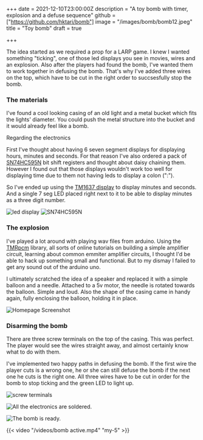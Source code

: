 +++
date = 2021-12-10T23:00:00Z
description = "A toy bomb with timer, explosion and a defuse sequence"
github = ["https://github.com/hktari/bomb"]
image = "/images/bomb/bomb12.jpeg"
title = "Toy bomb"
draft = true

+++

The idea started as we required a prop for a LARP game. I knew I wanted something "ticking", one of those led displays you see in movies, wires and an explosion. Also after the players had found the bomb, I've wanted them to work together in defusing the bomb. That's why I've added three wires on the top, which have to be cut in the right order to succsesfully stop the bomb.

### The materials

I've found a cool looking casing of an old light and a metal bucket which fits the lights' diameter. You could push the metal structure into the bucket and it would already feel like a bomb.

Regarding the electronics

First I've thought about having 6 seven segment displays for displaying hours, minutes and seconds. For that reason I've also ordered a pack of [SN74HC595N](https://www.amazon.de/dp/B08DLJB3M6/ref=pe_27091401_487027711_TE_SCE_dp_1) bit shift registers and thought about daisy chaining them. However I found out that those displays wouldn't work too well for displaying time due to them not having leds to display a colon (":").

So I've ended up using the [TM1637 display](https://www.amazon.de/-/en/gp/product/B06X952QXS/ref=ppx_yo_dt_b_asin_title_o03_s00?ie=UTF8&psc=1) to display minutes and seconds. And a single 7 seg LED placed right next to it to be able to display minutes as a three digit number.

![](/images/bomb/bomb3.jpeg "led display")
![](/images/bomb/bomb2.jpeg "SN74HC595N")

### The explosion

I've played a lot around with playing wav files from arduino. Using the [TMRpcm](https://github.com/TMRh20/TMRpcm) library, all sorts of online tutorials on building a simple amplifier circuit, learning about common emmiter amplifier circuits, I thought I'd be able to hack up something small and functional. But to my dismay I failed to get any sound out of the arduino uno. 

I ultimately scratched the idea of a speaker and replaced it with a simple balloon and a needle. Attached to a 5v motor, the needle is rotated towards the balloon. Simple and loud. Also the shape of the casing came in handy again, fully enclosing the balloon, holding it in place.

![](/images/bomb/bomb6.jpeg "Homepage Screenshot")

### Disarming the bomb

There are three screw terminals on the top of the casing. This was perfect. The player would see the wires straight away, and almost certainly know what to do with them.

I've implemented two happy paths in defusing the bomb. If the first wire the player cuts is a wrong one, he or she can still defuse the bomb if the next one he cuts is the right one. All three wires have to be cut in order for the bomb to stop ticking and the green LED to light up.

![](/images/bomb/bomb7.jpeg "screw terminals")



 ![](/images/bomb/bomb4.jpeg "All the electronics are soldered.")



 ![](/images/bomb/bomb12.jpeg "The bomb is ready.")


{{< video "/videos/bomb active.mp4" "my-5" >}}
